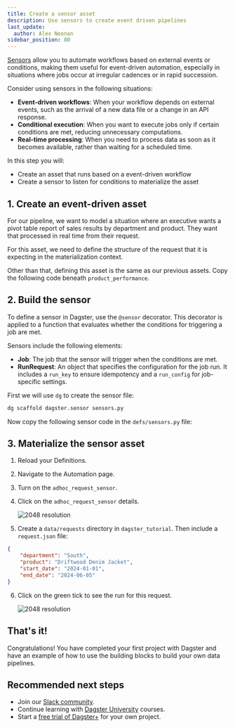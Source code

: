 ```yaml
---
title: Create a sensor asset
description: Use sensors to create event driven pipelines
last_update:
  author: Alex Noonan
sidebar_position: 80
---
```


[Sensors](/guides/automate/sensors) allow you to automate workflows based on external events or conditions, making them useful for event-driven automation, especially in situations where jobs occur at irregular cadences or in rapid succession.

Consider using sensors in the following situations:

- **Event-driven workflows**: When your workflow depends on external events, such as the arrival of a new data file or a change in an API response.
- **Conditional execution**: When you want to execute jobs only if certain conditions are met, reducing unnecessary computations.
- **Real-time processing**: When you need to process data as soon as it becomes available, rather than waiting for a scheduled time.

In this step you will:

- Create an asset that runs based on a event-driven workflow
- Create a sensor to listen for conditions to materialize the asset

## 1. Create an event-driven asset

For our pipeline, we want to model a situation where an executive wants a pivot table report of sales results by department and product. They want that processed in real time from their request.

For this asset, we need to define the structure of the request that it is expecting in the materialization context.

Other than that, defining this asset is the same as our previous assets. Copy the following code beneath `product_performance`.

<CodeExample
  path="docs_snippets/docs_snippets/guides/tutorials/etl_tutorial_components/src/etl_tutorial_components/defs/assets.py"
  language="python"
  startAfter="start_adhoc_asset"
  endBefore="end_adhoc_asset"
  title="src/etl_tutorial_components/defs/assets.py"
/>

## 2. Build the sensor

To define a sensor in Dagster, use the `@sensor` decorator. This decorator is applied to a function that evaluates whether the conditions for triggering a job are met.

Sensors include the following elements:

- **Job**: The job that the sensor will trigger when the conditions are met.
- **RunRequest**: An object that specifies the configuration for the job run. It includes a `run_key` to ensure idempotency and a `run_config` for job-specific settings.

First we will use `dg` to create the sensor file:

```bash
dg scaffold dagster.sensor sensors.py
```

Now copy the following sensor code in the `defs/sensors.py` file:

<CodeExample
  path="docs_snippets/docs_snippets/guides/tutorials/etl_tutorial_components/src/etl_tutorial_components/defs/sensors.py"
  language="python"
  title="src/etl_tutorial_components/defs/sensors.py"
/>

## 3. Materialize the sensor asset

1. Reload your Definitions.

2. Navigate to the Automation page.

3. Turn on the `adhoc_request_sensor`.

4. Click on the `adhoc_request_sensor` details.

   ![2048 resolution](/images/tutorial/etl-tutorial/sensor-evaluation.png)

5. Create a `data/requests` directory in `dagster_tutorial`. Then include a `request.json` file:

  ```json
  {
      "department": "South",
      "product": "Driftwood Denim Jacket",
      "start_date": "2024-01-01",
      "end_date": "2024-06-05"
  }
  ```

6. Click on the green tick to see the run for this request.

   ![2048 resolution](/images/tutorial/etl-tutorial/sensor-asset-run.png)

## That's it!

Congratulations! You have completed your first project with Dagster and have an example of how to use the building blocks to build your own data pipelines.

## Recommended next steps

- Join our [Slack community](https://dagster.io/slack).
- Continue learning with [Dagster University](https://courses.dagster.io/) courses.
- Start a [free trial of Dagster+](https://dagster.cloud/signup) for your own project.

